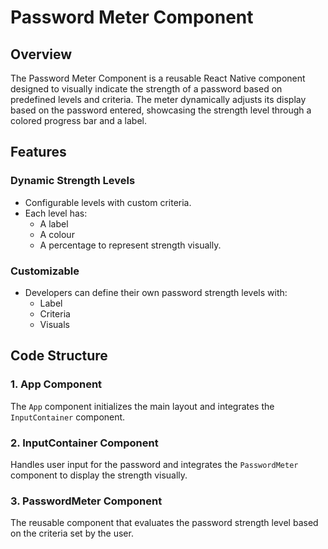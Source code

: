 # Password Meter Component

## Overview
The Password Meter Component is a reusable React Native component designed to visually indicate the strength of a password based on predefined levels and criteria. The meter dynamically adjusts its display based on the password entered, showcasing the strength level through a colored progress bar and a label.

## Features

### Dynamic Strength Levels
- Configurable levels with custom criteria.
- Each level has:
  - A label
  - A colour
  - A percentage to represent strength visually.

### Customizable
- Developers can define their own password strength levels with:
  - Label
  - Criteria
  - Visuals

## Code Structure
### 1. App Component
The `App` component initializes the main layout and integrates the `InputContainer` component.

### 2. InputContainer Component
Handles user input for the password and integrates the `PasswordMeter` component to display the strength visually.

### 3. PasswordMeter Component
The reusable component that evaluates the password strength level based on the criteria set by the user.